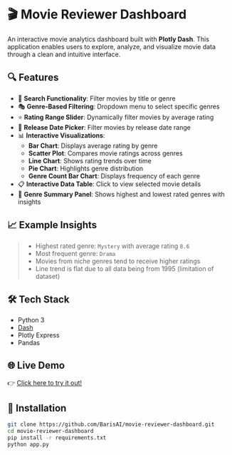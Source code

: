 # 🎬 Movie Reviewer Dashboard

An interactive movie analytics dashboard built with **Plotly Dash**. This application enables users to explore, analyze, and visualize movie data through a clean and intuitive interface.

## 🔍 Features

- 🔎 **Search Functionality**: Filter movies by title or genre  
- 🎭 **Genre-Based Filtering**: Dropdown menu to select specific genres  
- ⭐ **Rating Range Slider**: Dynamically filter movies by average rating  
- 📅 **Release Date Picker**: Filter movies by release date range  
- 📊 **Interactive Visualizations**:  
  - **Bar Chart**: Displays average rating by genre  
  - **Scatter Plot**: Compares movie ratings across genres  
  - **Line Chart**: Shows rating trends over time  
  - **Pie Chart**: Highlights genre distribution  
  - **Genre Count Bar Chart**: Displays frequency of each genre  
- 📋 **Interactive Data Table**: Click to view selected movie details  
- 🧠 **Genre Summary Panel**: Shows highest and lowest rated genres with insights  

## 📈 Example Insights

> - Highest rated genre: `Mystery` with average rating `8.6`  
> - Most frequent genre: `Drama`  
> - Movies from niche genres tend to receive higher ratings  
> - Line trend is flat due to all data being from 1995 (limitation of dataset)  

## 🛠️ Tech Stack

- Python 3  
- [Dash](https://plotly.com/dash/)  
- Plotly Express  
- Pandas  

## 🌐 Live Demo

👉 [Click here to try it out!](https://movie-reviewer-dashboard.onrender.com)

## 🚀 Installation

```bash
git clone https://github.com/BarisAI/movie-reviewer-dashboard.git
cd movie-reviewer-dashboard
pip install -r requirements.txt
python app.py
